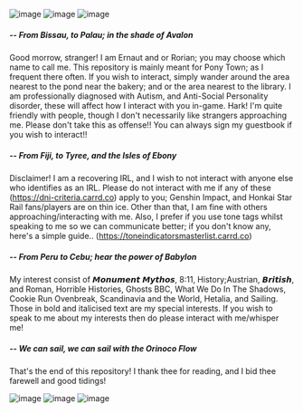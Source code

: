 ![image](https://github.com/ernautical/ernautical/assets/161996176/d353de62-c99b-4da4-a42f-33d6b995c943)
![image](https://github.com/ernautical/ernautical/assets/161996176/d7680bde-44e5-4c80-803d-6f3665e8d66d)
![image](https://github.com/ernautical/ernautical/assets/161996176/cd3b18dc-f49b-40aa-abc1-be1b4fed5ab7)

##### -- From Bissau, to Palau; in the shade of Avalon

Good morrow, stranger! I am Ernaut and or Rorian; you may choose which name to call me. This repository is mainly meant for Pony Town; as I frequent there often. If you wish to interact, simply wander around the area nearest to the pond near the bakery; and or the area nearest to the library. I am professionally diagnosed with Autism, and Anti-Social Personality disorder, these will affect how I interact with you in-game. Hark! I'm quite friendly with people, though I don't necessarily like strangers approaching me. Please don't take this as offense!! You can always sign my guestbook if you wish to interact!!

##### -- From Fiji, to Tyree, and the Isles of Ebony

Disclaimer! I am a recovering IRL, and I wish to not interact with anyone else who identifies as an IRL. Please do not interact with me if any of these (https://dni-criteria.carrd.co) apply to you; Genshin Impact, and Honkai Star Rail fans/players are on thin ice. Other than that, I am fine with others approaching/interacting with me. Also, I prefer if you use tone tags whilst speaking to me so we can communicate better; if you don't know any, here's a simple guide.. (https://toneindicatorsmasterlist.carrd.co)

##### -- From Peru to Cebu; hear the power of Babylon

My interest consist of 𝙈𝙤𝙣𝙪𝙢𝙚𝙣𝙩 𝙈𝙮𝙩𝙝𝙤𝙨, 8:11, History;Austrian, 𝘽𝙧𝙞𝙩𝙞𝙨𝙝, and Roman, Horrible Histories, Ghosts BBC, What We Do In The Shadows, Cookie Run Ovenbreak, Scandinavia and the World, Hetalia, and Sailing. Those in bold and italicised text are my special interests. If you wish to speak to me about my interests then do please interact with me/whisper me!

##### -- We can sail, we can sail with the Orinoco Flow

That's the end of this repository! I thank thee for reading, and I bid thee farewell and good tidings!

![image](https://github.com/ernautical/ernautical/assets/161996176/d353de62-c99b-4da4-a42f-33d6b995c943)
![image](https://github.com/ernautical/ernautical/assets/161996176/d7680bde-44e5-4c80-803d-6f3665e8d66d)
![image](https://github.com/ernautical/ernautical/assets/161996176/cd3b18dc-f49b-40aa-abc1-be1b4fed5ab7)
